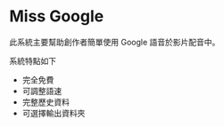 # Miss Google
<p>此系統主要幫助創作者簡單使用 Google 語音於影片配音中。</p>
<p>系統特點如下</p>
<ul>
  <li>完全免費</li>
  <li>可調整語速</li>
  <li>完整歷史資料</li>
  <li>可選擇輸出資料夾</li>
</ul>
